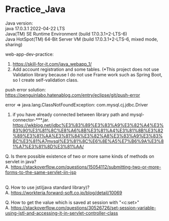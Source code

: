 # Practice_Java

Java version: <br />
java 17.0.3.1 2022-04-22 LTS <br />
Java(TM) SE Runtime Environment (build 17.0.3.1+2-LTS-6) <br />
Java HotSpot(TM) 64-Bit Server VM (build 17.0.3.1+2-LTS-6, mixed mode, sharing) <br />

web-app-dev-practice:
1. https://skill-for-it.com/java_webapp_1/
2. Add account registration and some tables. 
(*This project does not use Validation library because I do not use Frame work such as Spring Boot, so I create self-validation class.

push error solution:
https://penguinlabo.hatenablog.com/entry/eclipse/git/push-error

error => java.lang.ClassNotFoundException: com.mysql.cj.jdbc.Driver 
1. if you have already connected between library path and mysql-connector-***.jar.
https://wkblog.net/jdbc%E3%83%89%E3%83%A9%E3%82%A4%E3%83%90%E3%81%8C%E8%A6%8B%E3%81%A4%E3%81%8B%E3%82%89%E3%81%AA%E3%81%84%E3%82%A8%E3%83%A9%E3%83%BC%E3%81%A7mysql%E3%81%8C%E6%8E%A5%E7%B6%9A%E3%81%A7%E3%81%8D%E3%81%AA/


Q. Is there possible existence of two or more same kinds of methods on servlet in java? <br />
A. https://stackoverflow.com/questions/15054112/submitting-two-or-more-forms-to-the-same-servlet-iin-jsp <br /> <br />

Q. How to use jstl(java standard library)? <br />
A. https://workteria.forward-soft.co.jp/blog/detail/10069 <br />

Q. How to get the value which is saved at session with "<c:set>" <br />
A. https://stackoverflow.com/questions/30526726/set-session-variable-using-jstl-and-accessing-it-in-servlet-controller-class <br />
